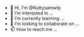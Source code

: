 - 👋 Hi, I’m @Kuttysamwtp
- 👀 I’m interested in ...
- 🌱 I’m currently learning ...
- 💞️ I’m looking to collaborate on ...
- 📫 How to reach me ...

<!---
Kuttysamwtp/Kuttysamwtp is a ✨ special ✨ repository because its `README.md` (this file) appears on your GitHub profile.
You can click the Preview link to take a look at your changes.
--->
